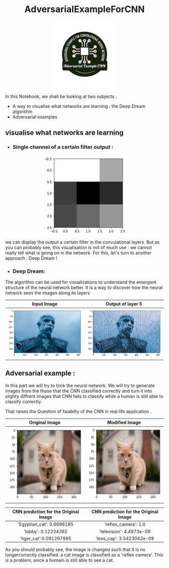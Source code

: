 
<h1 style="text-align:center"> AdversarialExampleForCNN </h1>
<img style="display: block; margin: auto;" alt="photo"  width="200" src="./images/Adversial.png">


In this Notebook, we shall be looking at two subjects :

- A way to visualise what networks are learning : the Deep Dream algorithm
- Adversarial examples


## visualise what networks are learning  
* ### Single channel of a certain filter output : 

<img style="display: block; margin: auto;" alt="photo" src="./images/image1.png">

 we can display the output a certain filter in the convulational layers. But as you can probably see, this visualisation is not of much use : we cannot really tell what is going on in the network. For this, let's turn to another approach : Deep Dream !

* ### Deep Dream: 

The algorithm can be used for visualizations to understand the emergent structure of the neural network better.
It is a way to discover how the neural network sees the images along its layers 

Input Image            |  Output of layer 5 
:-------------------------:|:-------------------------:
![input_image](./images/image-0.png)  |  ![output_layer_5](./images/image2.png)


## Adversarial example : 
In this part we will try to trick the neural network.
We will try to generate images from the those that the CNN classified correctly and turn it into slighty diffrent images that CNN fails to classify while a human is still able to classify correctly.


That raises the Question of faiabilty of the CNN in real life application . 




|Original Image            |  Modified Image 
:-------------------------:|:-------------------------:
![](./images/image-4.png)  |  ![](./images/image-5.png)

CNN prediction for the Original Image | CNN prediction for the Original Image 
:-------------------------:|:-------------------------:
'Egyptian_cat': 0.6696185 |'reflex_camera': 1.0
'tabby': 0.12234392 | 'television': 4.4973e-09
'tiger_cat':0.091297895 | 'lens_cap': 3.5423042e-09


As you should probably see, the image is changed such that it is no longercorrectly classified. a cat image is classified as a 'reflex camera'. This is a problem, since a humain  is still able to see a cat.
